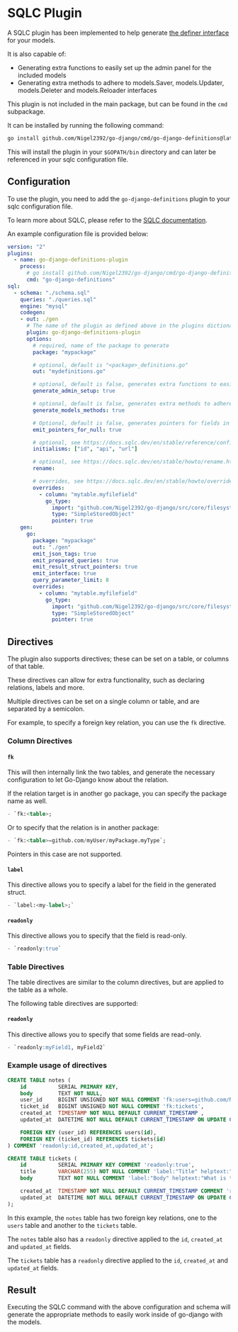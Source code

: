 # SQLC Plugin

A SQLC plugin has been implemented to help generate [the definer interface](./attrs.md#definer-interface) for your models.

It is also capable of:

- Generating extra functions to easily set up the admin panel for the included models
- Generating extra methods to adhere to models.Saver, models.Updater, models.Deleter and models.Reloader interfaces

This plugin is not included in the main package, but can be found in the `cmd` subpackage.

It can be installed by running the following command:

```bash
go install github.com/Nigel2392/go-django/cmd/go-django-definitions@latest
```

This will install the plugin in your `$GOPATH/bin` directory and can later be referenced in your sqlc configuration file.

## Configuration

To use the plugin, you need to add the `go-django-definitions` plugin to your sqlc configuration file.

To learn more about SQLC, please refer to the [SQLC documentation](https://docs.sqlc.dev/).

An example configuration file is provided below:
  
```yaml
version: "2"
plugins:
  - name: go-django-definitions-plugin
    process:
      # go install github.com/Nigel2392/go-django/cmd/go-django-definitions@latest
      cmd: "go-django-definitions"
sql:
  - schema: "./schema.sql"
    queries: "./queries.sql"
    engine: "mysql"
    codegen:
    - out: ./gen
      # The name of the plugin as defined above in the plugins dictionary.
      plugin: go-django-definitions-plugin
      options:
        # required, name of the package to generate
        package: "mypackage" 

        # optional, default is "<package>_definitions.go"
        out: "mydefinitions.go" 

        # optional, default is false, generates extra functions to easily set up the admin panel for the included models
        generate_admin_setup: true

        # optional, default is false, generates extra methods to adhere to models.Saver, models.Updater, models.Deleter and models.Reloader interfaces
        generate_models_methods: true

        # Optional, default is false, generates pointers for fields in the generated struct (only sqlite)
        emit_pointers_for_null: true

        # optional, see https://docs.sqlc.dev/en/stable/reference/config.html
        initialisms: ["id", "api", "url"] 

        # optional, see https://docs.sqlc.dev/en/stable/howto/rename.html
        rename: 

        # overrides, see https://docs.sqlc.dev/en/stable/howto/overrides.html
        overrides:
          - column: "mytable.myfilefield"
            go_type:
              import: "github.com/Nigel2392/go-django/src/core/filesystem/mediafiles"
              type: "SimpleStoredObject"
              pointer: true
    gen:
      go:
        package: "mypackage"
        out: "./gen"
        emit_json_tags: true
        emit_prepared_queries: true
        emit_result_struct_pointers: true
        emit_interface: true
        query_parameter_limit: 8
        overrides:
          - column: "mytable.myfilefield"
            go_type:
              import: "github.com/Nigel2392/go-django/src/core/filesystem/mediafiles"
              type: "SimpleStoredObject"
              pointer: true
```

## Directives

The plugin also supports directives; these can be set on a table, or columns of that table.

These directives can allow for extra functionality, such as declaring relations, labels and more.

Multiple directives can be set on a single column or table, and are separated by a semicolon.

For example, to specify a foreign key relation, you can use the `fk` directive.

### Column Directives

#### `fk`

This will then internally link the two tables, and generate the necessary configuration to let Go-Django know about the relation.

If the relation target is in another go package, you can specify the package name as well.

```sql
- `fk:<table>;
```

Or to specify that the relation is in another package:

```sql
- `fk:<table>=github.com/myUser/myPackage.myType`;
```

Pointers in this case are not supported.

#### `label`

This directive allows you to specify a label for the field in the generated struct.

```sql
- `label:<my-label>;`
```

#### `readonly`

This directive allows you to specify that the field is read-only.

```sql
- `readonly:true`
```

### Table Directives

The table directives are similar to the column directives, but are applied to the table as a whole.

The following table directives are supported:

#### `readonly`

This directive allows you to specify that some fields are read-only.

```sql
- `readonly:myField1, myField2`
```

### Example usage of directives

```sql
CREATE TABLE notes (
    id          SERIAL PRIMARY KEY,
    body        TEXT NOT NULL,
    user_id     BIGINT UNSIGNED NOT NULL COMMENT 'fk:users=github.com/Nigel2392/go-django/src/contrib/auth/auth-models.User',
    ticket_id   BIGINT UNSIGNED NOT NULL COMMENT 'fk:tickets',
    created_at  TIMESTAMP NOT NULL DEFAULT CURRENT_TIMESTAMP ,
    updated_at  DATETIME NOT NULL DEFAULT CURRENT_TIMESTAMP ON UPDATE CURRENT_TIMESTAMP,

    FOREIGN KEY (user_id) REFERENCES users(id),
    FOREIGN KEY (ticket_id) REFERENCES tickets(id)
) COMMENT 'readonly:id,created_at,updated_at';

CREATE TABLE tickets (
    id          SERIAL PRIMARY KEY COMMENT 'readonly:true',
    title       VARCHAR(255) NOT NULL COMMENT 'label:"Title" helptext:"The title of the ticket"',
    body        TEXT NOT NULL COMMENT 'label:"Body" helptext:"What is this ticket about?"',

    created_at  TIMESTAMP NOT NULL DEFAULT CURRENT_TIMESTAMP COMMENT 'readonly:true',
    updated_at  DATETIME NOT NULL DEFAULT CURRENT_TIMESTAMP ON UPDATE CURRENT_TIMESTAMP COMMENT 'readonly:true'
);
```

In this example, the `notes` table has two foreign key relations, one to the `users` table and another to the `tickets` table.

The `notes` table also has a `readonly` directive applied to the `id`, `created_at` and `updated_at` fields.

The `tickets` table has a `readonly` directive applied to the `id`, `created_at` and `updated_at` fields.

## Result

Executing the SQLC command with the above configuration and schema will generate the appropriate methods to easily work inside of go-django with the models.
